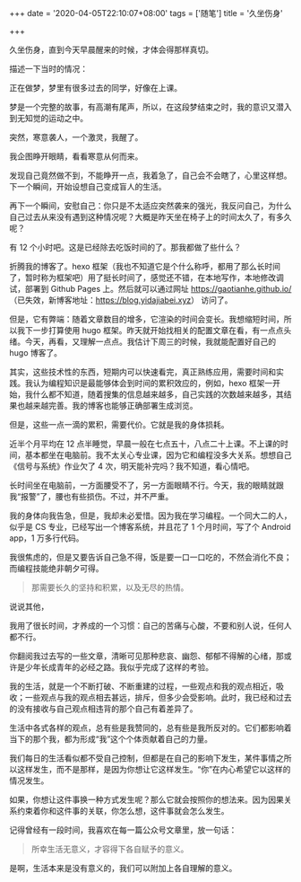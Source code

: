 +++
date = '2020-04-05T22:10:07+08:00'
tags = ['随笔']
title = '久坐伤身'

+++

久坐伤身，直到今天早晨醒来的时候，才体会得那样真切。

描述一下当时的情况：

正在做梦，梦里有很多过去的同学，好像在上课。

梦是一个完整的故事，有高潮有尾声，所以，在这段梦结束之时，我的意识又潜入到无知觉的运动之中。

突然，寒意袭人，一个激灵，我醒了。

我企图睁开眼睛，看看寒意从何而来。

发现自己竟然做不到，不能睁开一点，我着急了，自己会不会瞎了，心里这样想。下一个瞬间，开始设想自己变成盲人的生活。

再下一个瞬间，安慰自己：你只是不太适应突然袭来的强光，我反问自己，为什么自己过去从来没有遇到这种情况呢？大概是昨天坐在椅子上的时间太久了，有多久呢？

有 12 个小时吧。这是已经除去吃饭时间的了。那我都做了些什么？

折腾我的博客了。hexo 框架（我也不知道它是个什么称呼，都用了那么长时间了，暂时称为框架吧）用了挺长时间了，感觉还不错，在本地写作，本地修改调试，部署到 Github Pages 上。然后就可以通过网址 <https://gaotianhe.github.io/> （已失效，新博客地址：<https://blog.yidajiabei.xyz>） 访问了。

但是，它有弊端：随着文章数目的增多，它渲染的时间会变长。我想缩短时间，所以我下一步打算使用 hugo 框架。昨天就开始找相关的配置文章在看，有一点点头绪。今天，再看，又理解一点点。我估计下周三的时候，我就能配置好自己的 hugo 博客了。

其实，这些技术性的东西，短期内可以快速看完，真正熟练应用，需要时间和实践。我认为编程知识是最能够体会到时间的累积效应的，例如，hexo 框架一开始，我什么都不知道，随着搜集的信息越来越多，自己实践的次数越来越多，其结果也越来越完善。我的博客也能够正确部署生成浏览。

但是，这些一点一滴的累积，需要代价。它就是我的身体损耗。

近半个月平均在 12 点半睡觉，早晨一般在七点五十，八点二十上课。不上课的时间，基本都坐在电脑前。我不太关心专业课，因为它和编程没多大关系。想想自己《信号与系统》作业欠了 4 次，明天能补完吗？我不知道，看心情吧。

长时间坐在电脑前，一方面腰受不了，另一方面眼睛不行。今天，我的眼睛就跟我“报警”了，腰也有些损伤。不过，并不严重。

我的身体向我告急，但是，我却未必爱惜。因为我在学习编程。一个同大二的人，似乎是 CS 专业，已经写出一个博客系统，并且花了 1 个月时间，写了个 Android app，1 万多行代码。

我很焦虑的，但是又要告诉自己急不得，饭是要一口一口吃的，不然会消化不良；而编程技能绝非朝夕可得。

> 那需要长久的坚持和积累，以及无尽的热情。

说说其他，

我用了很长时间，才养成的一个习惯：自己的苦痛与心酸，不要和别人说，任何人都不行。

你翻阅我过去写的一些文章，清晰可见那种悲哀、幽怨、郁郁不得解的心绪，那或许是少年长成青年的必经之路。我似乎完成了这样的考验。

我的生活，就是一个不断打破、不断重建的过程，一些观点和我的观点相近，吸收；一些观点与我的观点相去甚远，排斥，但多少会受影响。此时，我已经和过去的没有接收与自己观点相违背的那个自己有着差异了。

生活中各式各样的观点，总有些是我赞同的，总有些是我所反对的。它们都影响着当下的那个我，都为形成“我”这个个体贡献着自己的力量。

我们每日的生活看似都不受自己控制，但都是在自己的影响下发生，某件事情之所以这样发生，而不是那样，是因为你想让它这样发生。“你”在内心希望它以这样的情况发生。

如果，你想让这件事换一种方式发生呢？那么它就会按照你的想法来。因为因果关系约束着你和这件事的关联，你怎么想，这件事就会怎么发生。

记得曾经有一段时间，我喜欢在每一篇公众号文章里，放一句话：

> 所幸生活无意义，才容得下各自赋予的意义。

是啊，生活本来是没有意义的，我们可以附加上各自理解的意义。
